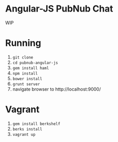 Angular-JS PubNub Chat
=========================

WIP

# Running

1. `git clone`
1. `cd pubnub-angular-js`
1. `gem install haml`
1. `npm install`
1. `bower install`
1. `grunt server`
1. navigate browser to http://localhost:9000/

# Vagrant
1. `gem install berkshelf`
1. `berks install`
1. `vagrant up`
